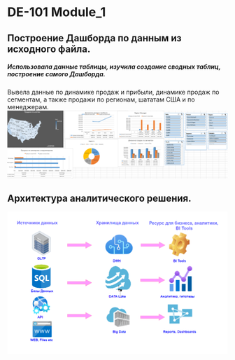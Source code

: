 # DE-101 Module_1

## Построение Дашборда по данным из исходного файла. 
##### Использовала данные таблицы, изучила создание сводных таблиц, построение самого Дашборда.
Вывела данные по динамике продаж и прибыли, динамике продаж по сегментам, а также продажи по регионам, шататам США и по менеджерам.
![Скрин](https://github.com/Oksana7292/DE-101-Module_1/blob/c03f484f0e394c084d48010f924252db7e7adc8d/DashBoard.png)
   
   ## Архитектура аналитического решения.
   ![Скрин](https://github.com/Oksana7292/DE-101/blob/58a41f3937aaa18f8363981c56154ef33070e259/Module%201/%D0%90%D1%80%D1%85%D0%B8%D1%82%D0%B5%D0%BA%D1%82%D1%83%D1%80%D0%B0%20%D0%B0%D0%BD%D0%B0%D0%BB%D0%B8%D1%82%D0%B8%D1%87%D0%B5%D1%81%D0%BA%D0%BE%D0%B3%D0%BE%20%D1%80%D0%B5%D1%88%D0%B5%D0%BD%D0%B8%D1%8F.png)
   

